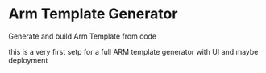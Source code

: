 # Arm Template Generator
Generate and build Arm Template from code 

this is a very first setp for a full ARM template generator with UI and maybe deployment 
 

